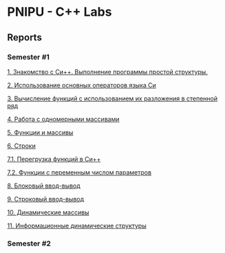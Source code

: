 # PNIPU - C++ Labs

## Reports
### Semester #1
[1. Знакомство с Си++. Выполнение программы простой структуры.]()

[2. Использование основных операторов языка Си]()

[3. Вычисление функций с использованием их разложения в степенной ряд]()

[4. Работа с одномерными массивами]()

[5. Функции и массивы]()

[6. Строки]()

[7.1. Перегрузка функций в Си++]()

[7.2. Функции с переменным числом параметров]()

[8. Блоковый ввод-вывод]()

[9. Строковый ввод-вывод]()

[10. Динамические массивы]()

[11. Информационные динамические структуры]()

### Semester #2


